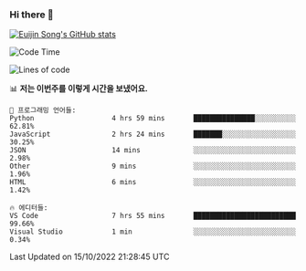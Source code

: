 ### Hi there 👋

[![Euijin Song's GitHub stats](https://github-readme-stats.vercel.app/api?username=lstar2397&count_private=true&show_icons=true&theme=tokyonight&locale=kr)](https://github.com/anuraghazra/github-readme-stats)

<!--START_SECTION:waka-->
![Code Time](http://img.shields.io/badge/Code%20Time-93%20hrs%2032%20mins-blue)

![Lines of code](https://img.shields.io/badge/%EC%A0%80%EB%8A%94%20%EC%97%AC%ED%83%9C%EA%B9%8C%EC%A7%80%20-114%20Thousand%20%EC%A4%84%EC%9D%98%20%EC%BD%94%EB%93%9C%EB%A5%BC%20%EC%9E%91%EC%84%B1%ED%96%88%EC%96%B4%EC%9A%94.-blue)

📊 **저는 이번주를 이렇게 시간을 보냈어요.** 

```text
💬 프로그래밍 언어들: 
Python                   4 hrs 59 mins       ███████████████░░░░░░░░░░   62.81% 
JavaScript               2 hrs 24 mins       ███████░░░░░░░░░░░░░░░░░░   30.25% 
JSON                     14 mins             ░░░░░░░░░░░░░░░░░░░░░░░░░   2.98% 
Other                    9 mins              ░░░░░░░░░░░░░░░░░░░░░░░░░   1.96% 
HTML                     6 mins              ░░░░░░░░░░░░░░░░░░░░░░░░░   1.42%

🔥 에디터들: 
VS Code                  7 hrs 55 mins       █████████████████████████   99.66% 
Visual Studio            1 min               ░░░░░░░░░░░░░░░░░░░░░░░░░   0.34%

```


 Last Updated on 15/10/2022 21:28:45 UTC
<!--END_SECTION:waka-->

<!--
**lstar2397/lstar2397** is a ✨ _special_ ✨ repository because its `README.md` (this file) appears on your GitHub profile.

Here are some ideas to get you started:

- 🔭 I’m currently working on ...
- 🌱 I’m currently learning ...
- 👯 I’m looking to collaborate on ...
- 🤔 I’m looking for help with ...
- 💬 Ask me about ...
- 📫 How to reach me: ...
- 😄 Pronouns: ...
- ⚡ Fun fact: ...
-->
